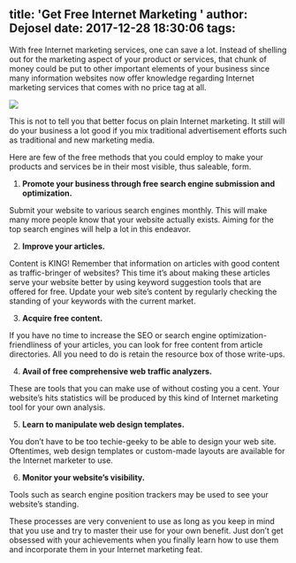 title: 'Get Free Internet Marketing  '
author: Dejosel
date: 2017-12-28 18:30:06
tags:
---
With free Internet marketing services, one can save a lot. Instead of shelling out for the marketing aspect of your product or services, that chunk of money could be put to other important elements of your business since many information websites now offer knowledge regarding Internet marketing services that comes with no price tag at all.

<img class="img-responsive" src="images/digital-marketing.png" data-action="zoom" />

This is not to tell you that better focus on plain Internet marketing. It still will do your business a lot good if you mix traditional advertisement efforts such as traditional and new marketing media.

Here are few of the free methods that you could employ to make your products and services be in their most visible, thus saleable, form.

1) <strong>Promote your business through free search engine submission and optimization.</strong>

Submit your website to various search engines monthly. This will make many more people know that your website actually exists. Aiming for the top search engines will help a lot in this endeavor.

2) <strong>Improve your articles.</strong>

Content is KING! Remember that information on articles with good content as traffic-bringer of websites? This time it’s about making these articles serve your website better by using keyword suggestion tools that are offered for free. Update your web site’s content by regularly checking the standing of your keywords with the current market.

3) <strong>Acquire free content.</strong>

If you have no time to increase the SEO or search engine optimization-friendliness of your articles, you can look for free content from article directories. All you need to do is retain the resource box of those write-ups. 

4) <strong>Avail of free comprehensive web traffic analyzers.</strong>

These are tools that you can make use of without costing you a cent. Your website’s hits statistics will be produced by this kind of Internet marketing tool for your own analysis.

5) <strong>Learn to manipulate web design templates.</strong>

You don’t have to be too techie-geeky to be able to design your web site. Oftentimes, web design templates or custom-made layouts are available for the Internet marketer to use.

6) <strong>Monitor your website’s visibility.</strong>

Tools such as search engine position trackers may be used to see your website’s standing. 

These processes are very convenient to use as long as you keep in mind that you use and try to master their use for your own benefit. Just don’t get obsessed with your achievements when you finally learn how to use them and incorporate them in your Internet marketing feat.


